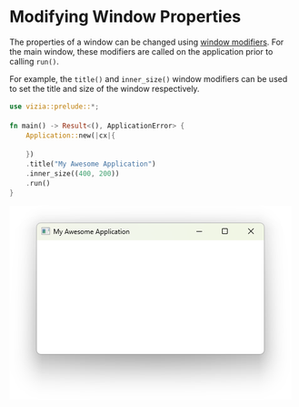 # Modifying Window Properties

The properties of a window can be changed using [window modifiers](https://docs.vizia.dev/vizia_winit/window_modifiers/trait.WindowModifiers.html). For the main window, these modifiers are called on the application prior to calling `run()`.


For example, the `title()` and `inner_size()` window modifiers can be used to set the title and size of the window respectively.

```rust
use vizia::prelude::*;

fn main() -> Result<(), ApplicationError> {
    Application::new(|cx|{

    })
    .title("My Awesome Application")
    .inner_size((400, 200))
    .run()
}
```

![A window with the title 'My Awesome Application'](./img/window_modifiers.png)
